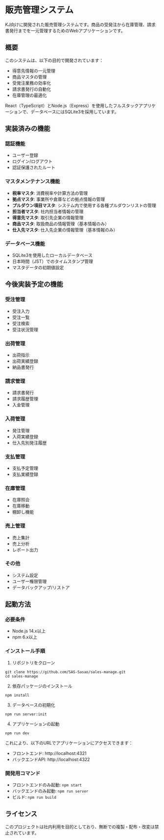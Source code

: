 # 販売管理システム

KJ向けに開発された販売管理システムです。商品の受発注から在庫管理、請求書発行までを一元管理するためのWebアプリケーションです。

## 概要

このシステムは、以下の目的で開発されています：

- 得意先情報の一元管理
- 商品マスタの管理
- 受発注業務の効率化
- 請求書発行の自動化
- 在庫管理の最適化

React（TypeScript）とNode.js（Express）を使用したフルスタックアプリケーションで、データベースにはSQLite3を採用しています。

## 実装済みの機能

### 認証機能
- ユーザー登録
- ログイン/ログアウト
- 認証保護されたルート

### マスタメンテナンス機能
- **税率マスタ**: 消費税率や計算方法の管理
- **拠点マスタ**: 事業所や倉庫などの拠点情報の管理
- **プルダウン項目マスタ**: システム内で使用する各種プルダウンリストの管理
- **担当者マスタ**: 社内担当者情報の管理
- **得意先マスタ**: 取引先企業の情報管理
- **商品マスタ**: 取扱商品の情報管理（基本情報のみ）
- **仕入先マスタ**: 仕入先企業の情報管理（基本情報のみ）

### データベース機能
- SQLite3を使用したローカルデータベース
- 日本時間（JST）でのタイムスタンプ管理
- マスタデータの初期値設定

## 今後実装予定の機能

### 受注管理
- 受注入力
- 受注一覧
- 受注検索
- 受注状況管理

### 出荷管理
- 出荷指示
- 出荷実績登録
- 納品書発行

### 請求管理
- 請求書発行
- 請求履歴管理
- 入金管理

### 入荷管理
- 発注管理
- 入荷実績登録
- 仕入先別発注履歴

### 支払管理
- 支払予定管理
- 支払実績登録

### 在庫管理
- 在庫照会
- 在庫移動
- 棚卸し機能

### 売上管理
- 売上集計
- 売上分析
- レポート出力

### その他
- システム設定
- ユーザー権限管理
- データバックアップ/リストア

## 起動方法

### 必要条件
- Node.js 14.x以上
- npm 6.x以上

### インストール手順

1. リポジトリをクローン
```
git clone https://github.com/SAS-Sasao/sales-manage.git
cd sales-manage
```

2. 依存パッケージのインストール
```
npm install
```

3. データベースの初期化
```
npm run server:init
```

4. アプリケーションの起動
```
npm run dev
```

これにより、以下のURLでアプリケーションにアクセスできます：
- フロントエンド: http://localhost:4321
- バックエンドAPI: http://localhost:4322

### 開発用コマンド

- フロントエンドのみ起動: `npm start`
- バックエンドのみ起動: `npm run server`
- ビルド: `npm run build`

## ライセンス

このプロジェクトは社内利用を目的としており、無断での複製・配布・改変は禁止されています。
